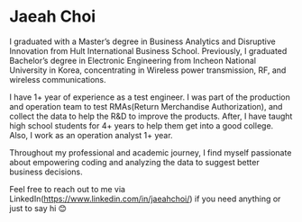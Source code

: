 # Jaeah Choi

I graduated with a Master’s degree in Business Analytics and Disruptive Innovation from Hult International Business School. Previously, I graduated Bachelor’s degree in Electronic Engineering from Incheon National University in Korea, concentrating in Wireless power transmission, RF, and wireless communications.

I have 1+ year of experience as a test engineer. I was part of the production and operation team to test RMAs(Return Merchandise Authorization), and collect the data to help the R&D to improve the products. After, I have taught high school students for 4+ years to help them get into a good college. Also, I work as an operation analyst 1+ year.

Throughout my professional and academic journey, I find myself passionate about empowering coding and analyzing the data to suggest better business decisions.

Feel free to reach out to me via LinkedIn(https://www.linkedin.com/in/jaeahchoi/) if you need anything or just to say hi 😊 

